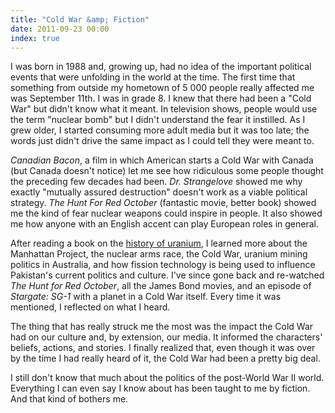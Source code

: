 ```yaml
---
title: "Cold War &amp; Fiction"
date: 2011-09-23 00:00
index: true
---
```


I was born in 1988 and, growing up, had no idea of the important political events that were unfolding in the world at the time. The first time that something from outside my hometown of 5 000 people really affected me was September 11th. I was in grade 8. I knew that there had been a "Cold War" but didn't know what it meant. In television shows, people would use the term "nuclear bomb" but I didn't understand the fear it instilled. As I grew older, I started consuming more adult media but it was too late; the words just didn't drive the same impact as I could tell they were meant to.

_Canadian Bacon_, a film in which American starts a Cold War with Canada (but Canada doesn't notice) let me see how ridiculous some people thought the&nbsp;preceding&nbsp;few decades had been. _Dr. Strangelove_&nbsp;showed me why exactly "mutually assured destruction" doesn't work as a viable political strategy.&nbsp;_The Hunt For Red October_&nbsp;(fantastic movie, better book) showed me the kind of fear nuclear weapons could inspire in people. It also showed me how anyone with an English accent can play European roles in general.

After reading a book on the [history of uranium](http://www.amazon.ca/Uranium-Tom-Zoellner/dp/0670020648/ref=sr_1_2?ie=UTF8&qid=1316780529&sr=8-2), I learned more about the Manhattan Project, the nuclear arms race, the Cold War, uranium mining politics in Australia, and how fission technology is being used to influence Pakistan's current politics and culture. I've since gone back and re-watched _The Hunt for Red October_, all the James Bond movies, and an episode of _Stargate: SG-1_&nbsp;with a planet in a Cold War itself. Every time it was mentioned, I reflected on what I heard.

The thing that has really struck me the most was the impact the Cold War had on our culture and, by extension, our media. It informed the characters' beliefs, actions, and stories. I finally realized that, even though it was over by the time I had really heard of it, the Cold War had been a pretty big deal.

I still don't know that much about the politics of the post-World War II world. Everything I can even say I know about has been taught to me by fiction. And that kind of bothers me.

<!-- more -->
